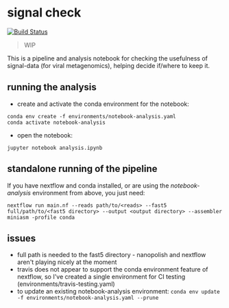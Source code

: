 # signal check

[![Build Status](https://travis-ci.org/will-rowe/signal-check.svg?branch=master)](https://travis-ci.org/will-rowe/signal-check)

> WIP

This is a pipeline and analysis notebook for checking the usefulness of signal-data (for viral metagenomics), helping decide if/where to keep it.

## running the analysis

* create and activate the conda environment for the notebook:
  
```
conda env create -f environments/notebook-analysis.yaml 
conda activate notebook-analysis
```

* open the notebook:

```
jupyter notebook analysis.ipynb
```

## standalone running of the pipeline

If you have nextflow and conda installed, or are using the *notebook-analysis* environment from above, you just need:

```
nextflow run main.nf --reads path/to/<reads> --fast5 full/path/to/<fast5 directory> --output <output directory> --assembler miniasm -profile conda
```

## issues

* full path is needed to the fast5 directory - nanopolish and nextflow aren't playing nicely at the moment
* travis does not appear to support the conda environment feature of nextflow, so I've created a single environment for CI testing (environments/travis-testing.yaml) 
* to update an existing notebook-analysis environment: `conda env update -f environments/notebook-analysis.yaml --prune`